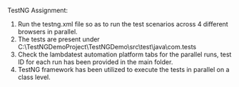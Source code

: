 TestNG Assignment:

1. Run the testng.xml file so as to run the test scenarios across 4 different browsers in parallel.
2. The tests are present under C:\TestNGDemoProject\TestNGDemo\src\test\java\com.tests
3. Check the lambdatest automation platform tabs for the parallel runs, test ID for each run has been provided in the main folder.
4. TestNG framework has been utilized to execute the tests in parallel on a class level.
